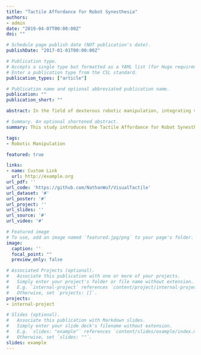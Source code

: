```yaml
---
title: "Tactile Affordance for Robot Synesthesia"
authors:
- admin
date: "2019-04-07T00:00:00Z"
doi: ""

# Schedule page publish date (NOT publication's date).
publishDate: "2017-01-01T00:00:00Z"

# Publication type.
# Accepts a single type but formatted as a YAML list (for Hugo requirements).
# Enter a publication type from the CSL standard.
publication_types: ["article"]

# Publication name and optional abbreviated publication name.
publication: ""
publication_short: ""

abstract: In the field of dexterous robotic manipulation, integrating visual and tactile modalities to inform manipulation policies presents significant challenges, especially in non-contact scenarios where reliance on tactile perception can be inadequate. Visual affordance techniques currently offer effective manipulation-centric semantic priors focused on objects. However, most existing research is limited to using camera sensors and prior object information for affordance prediction. In this study, we introduce a unified framework called Tactile Affordance for Robot Synesthesia (TARS) for dexterous manipulation that employs robotic synesthesia through a unified point cloud representation. This framework harnesses the visuo-tactile affordance of objects, effectively merging comprehensive visual perception from external cameras with tactile feedback from local optical tactile sensors to handle tasks involving both contact and non-contact states. We simulated tactile perception in a virtual environment and trained task-oriented manipulation policies. Subsequently, we tested our approach on four distinct manipulation tasks, conducting extensive experiments to evaluate how different modules within our method optimize the performance of these manipulation policies.

# Summary. An optional shortened abstract.
summary: This study introduces the Tactile Affordance for Robot Synesthesia (TARS) framework, which integrates visual and tactile feedback through a unified point cloud representation to enhance dexterous robotic manipulation in both contact and non-contact scenarios.

tags:
- Robotic Manipulation

featured: true

links:
- name: Custom Link
  url: http://example.org
url_pdf: ''
url_code: 'https://github.com/NathanWu7/VisualTactile'
url_dataset: '#'
url_poster: '#'
url_project: ''
url_slides: ''
url_source: '#'
url_video: '#'

# Featured image
# To use, add an image named `featured.jpg/png` to your page's folder. 
image:
  caption: ''
  focal_point: ""
  preview_only: false

# Associated Projects (optional).
#   Associate this publication with one or more of your projects.
#   Simply enter your project's folder or file name without extension.
#   E.g. `internal-project` references `content/project/internal-project/index.md`.
#   Otherwise, set `projects: []`.
projects:
- internal-project

# Slides (optional).
#   Associate this publication with Markdown slides.
#   Simply enter your slide deck's filename without extension.
#   E.g. `slides: "example"` references `content/slides/example/index.md`.
#   Otherwise, set `slides: ""`.
slides: example
---
```


<!-- This work is driven by the results in my [previous paper](/publication/conference-paper/) on LLMs.

{{% callout note %}}
Create your slides in Markdown - click the *Slides* button to check out the example.
{{% /callout %}} -->

<!-- Add the publication's **full text** or **supplementary notes** here. You can use rich formatting such as including [code, math, and images](https://docs.hugoblox.com/content/writing-markdown-latex/). -->
